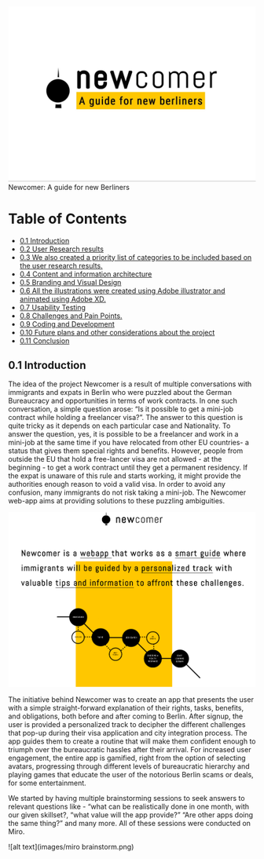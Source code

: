 ![alt text](images/Logo.jpg)
Newcomer: A guide for new Berliners
# Table of Contents
  * [0.1 Introduction](#introduction)
  * [0.2 User Research results](#user-research-results)
  * [0.3 We also created a priority list of categories to be included based on the user research results.](#we-also-created-a-priority-list-of-categories-to-be-included-based-on-the-user-research-results.)
  * [0.4 Content and information architecture](#content-and-information-architecture)
  * [0.5 Branding and Visual Design](#branding-and-visual-design)
  * [0.6 All the illustrations were created using Adobe illustrator and animated using Adobe XD.](#all-the-illustrations-were-created-using-adobe-illustrator-and-animated-using-adobe-xd.)
  * [0.7 Usability Testing](#usability-testing)
  * [0.8 Challenges and Pain Points.](#challenges-and-pain-points.)
  * [0.9 Coding and Development](#coding-and-development)
  * [0.10 Future plans and other considerations about the project](#0.10-future-plans-and-other-considerations-about-the-project)
  * [0.11 Conclusion](#0.11-conclusion)
## 0.1 Introduction
The idea of the project Newcomer is a result of multiple conversations with immigrants and expats in Berlin who were puzzled about the German Bureaucracy and opportunities in terms of work contracts. In one such conversation, a simple question arose: “Is it possible to get a mini-job contract while holding a freelancer visa?”. The answer to this question is quite tricky as it depends on each particular case and Nationality. To answer the question, yes, it is possible to be a freelancer and work in a mini-job at the same time if you have relocated from other EU countries- a status that gives them special rights and benefits. However, people from outside the EU that hold a free-lancer visa are not allowed - at the beginning - to get a work contract until they get a permanent residency. If the expat is unaware of this rule and starts working, it might provide the authorities enough reason to void a valid visa. In order to avoid any confusion, many immigrants do not risk taking a mini-job. The Newcomer web-app aims at providing solutions to these puzzling ambiguities. 

![alt text](images/intro.png)

The initiative behind Newcomer was to create an app that presents the user with a simple straight-forward explanation of their rights, tasks, benefits, and obligations, both before and after coming to Berlin. After signup, the user is provided a personalized track to decipher the different challenges that pop-up during their visa application and city integration process. The app guides them to create a routine that will make them confident enough to triumph over the bureaucratic hassles after their arrival. For increased user engagement, the entire app is gamified, right from the option of selecting avatars, progressing through different levels of bureaucratic hierarchy and playing games that educate the user of the notorious Berlin scams or deals, for some entertainment.

We started by having multiple brainstorming sessions to seek answers to relevant questions like - “what can be realistically done in one month, with our given skillset?, “what value will the app provide?” “Are other apps doing the same thing?” and many more. All of these sessions were conducted on Miro. 

![alt text](images/miro brainstorm.png)
